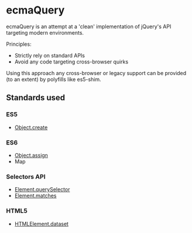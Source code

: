 # ecmaQuery

ecmaQuery is an attempt at a 'clean' implementation of jQuery's API targeting
modern environments.

Principles:

  * Strictly rely on standard APIs
  * Avoid any code targeting cross-browser quirks

Using this approach any cross-browser or legacy support can be provided
(to an extent) by polyfills like es5-shim.

## Standards used

### ES5

  * [Object.create](https://developer.mozilla.org/en-US/docs/Web/JavaScript/Reference/Global_Objects/Object/create)

### ES6

  * [Object.assign](http://people.mozilla.org/~jorendorff/es6-draft.html#sec-19.1.2.1)
  * Map

### Selectors API

  * [Element.querySelector](https://developer.mozilla.org/en-US/docs/Web/API/Element.querySelector)
  * [Element.matches](https://developer.mozilla.org/en-US/docs/Web/API/Element.matches)

### HTML5

  * [HTMLElement.dataset](https://developer.mozilla.org/en-US/docs/Web/API/HTMLElement.dataset)
